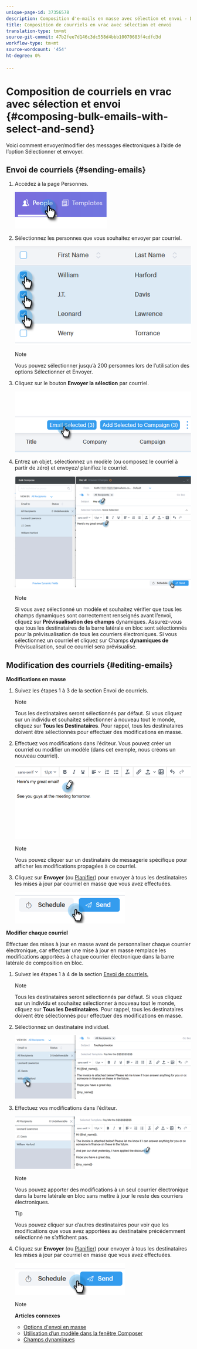 ```yaml
---
unique-page-id: 37356578
description: Composition d'e-mails en masse avec sélection et envoi - Documents marketing - Documentation du produit
title: Composition de courriels en vrac avec sélection et envoi
translation-type: tm+mt
source-git-commit: 47b2fee7d146c3dc558d4bbb10070683f4cdfd3d
workflow-type: tm+mt
source-wordcount: '454'
ht-degree: 0%

---
```



# Composition de courriels en vrac avec sélection et envoi {#composing-bulk-emails-with-select-and-send}

Voici comment envoyer/modifier des messages électroniques à l’aide de l’option Sélectionner et envoyer.

## Envoi de courriels {#sending-emails}

1. Accédez à la page Personnes.

   ![](assets/one-2.png)

1. Sélectionnez les personnes que vous souhaitez envoyer par courriel.

   ![](assets/two-2.png)

   >[!NOTE]
   >
   >Vous pouvez sélectionner jusqu’à 200 personnes lors de l’utilisation des options Sélectionner et Envoyer.

1. Cliquez sur le bouton **Envoyer la sélection** par courriel.

   ![](assets/three-2.png)

1. Entrez un objet, sélectionnez un modèle (ou composez le courriel à partir de zéro) et envoyez/ [](http://docs.marketo.com/x/GAQ6Ag)planifiez le courriel.

   ![](assets/four-2.png)

   >[!NOTE]
   >
   >Si vous avez sélectionné un modèle et souhaitez vérifier que tous les champs dynamiques sont correctement renseignés avant l’envoi, cliquez sur **Prévisualisation des champs** dynamiques. Assurez-vous que tous les destinataires de la barre latérale en bloc sont sélectionnés pour la prévisualisation de tous les courriers électroniques. Si vous sélectionnez un courriel et cliquez sur Champs **dynamiques de** Prévisualisation, seul ce courriel sera prévisualisé.

## Modification des courriels {#editing-emails}

**Modifications en masse**

1. Suivez les étapes 1 à 3 de la section [](http://docs.marketo.com/display/DOCS/Composing+Bulk+Emails+with+Select+and+Send#ComposingBulkEmailswithSelectandSend-SendingEmails)Envoi de courriels.

   >[!NOTE]
   >
   >Tous les destinataires seront sélectionnés par défaut. Si vous cliquez sur un individu et souhaitez sélectionner à nouveau tout le monde, cliquez sur **Tous les Destinataires**. Pour rappel, tous les destinataires doivent être sélectionnés pour effectuer des modifications en masse.

1. Effectuez vos modifications dans l’éditeur. Vous pouvez créer un courriel ou modifier un modèle (dans cet exemple, nous créons un nouveau courriel).

   ![](assets/bulk-three.png)

   >[!NOTE]
   >
   >Vous pouvez cliquer sur un destinataire de messagerie spécifique pour afficher les modifications propagées à ce courriel.

1. Cliquez sur **Envoyer** (ou [Planifier](http://docs.marketo.com/x/GAQ6Ag)) pour envoyer à tous les destinataires les mises à jour par courriel en masse que vous avez effectuées.

   ![](assets/bulk-four.png)

**Modifier chaque courriel**

Effectuer des mises à jour en masse avant de personnaliser chaque courrier électronique, car effectuer une mise à jour en masse remplace les modifications apportées à chaque courrier électronique dans la barre latérale de composition en bloc.

1. Suivez les étapes 1 à 4 de la section [Envoi de courriels.](http://docs.marketo.com/display/DOCS/Composing+Bulk+Emails+with+Select+and+Send#ComposingBulkEmailswithSelectandSend-SendingEmails)

   >[!NOTE]
   >
   >Tous les destinataires seront sélectionnés par défaut. Si vous cliquez sur un individu et souhaitez sélectionner à nouveau tout le monde, cliquez sur **Tous les Destinataires**. Pour rappel, tous les destinataires doivent être sélectionnés pour effectuer des modifications en masse.

1. Sélectionnez un destinataire individuel.

   ![](assets/each-two.png)

1. Effectuez vos modifications dans l’éditeur.

   ![](assets/each-three.png)

   >[!NOTE]
   >
   >Vous pouvez apporter des modifications à un seul courrier électronique dans la barre latérale en bloc sans mettre à jour le reste des courriers électroniques.

   >[!TIP]
   >
   >Vous pouvez cliquer sur d’autres destinataires pour voir que les modifications que vous avez apportées au destinataire précédemment sélectionné ne s’affichent pas.

1. Cliquez sur **Envoyer** (ou [Planifier](http://docs.marketo.com/x/GAQ6Ag)) pour envoyer à tous les destinataires les mises à jour par courriel en masse que vous avez effectuées.

   ![](assets/each-four.png)

   >[!NOTE]
   >
   >**Articles connexes**
   >
   >    
   >    
   >    * [Options d&#39;envoi en masse](http://docs.marketo.com/x/HwQ6Ag)
   >    * [Utilisation d’un modèle dans la fenêtre Composer](http://docs.marketo.com/x/MQQ6Ag)
   >    * [Champs dynamiques](http://docs.marketo.com/x/wwDb)


